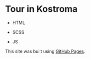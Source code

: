 # Tour in Kostroma

- HTML
* SCSS
+ JS

This site was built using [GitHub Pages](https://rusuzz.github.io/kostroma/).
